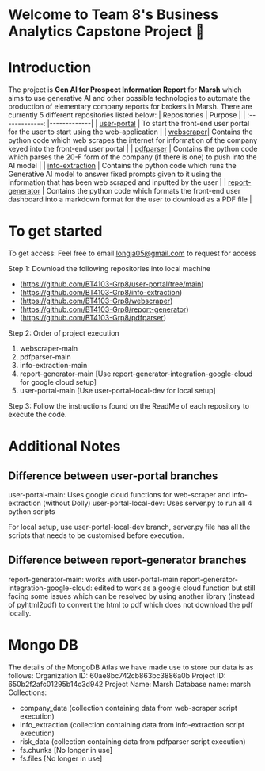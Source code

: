 # Welcome to Team 8's Business Analytics Capstone Project 👋

# Introduction
The project is **Gen AI for Prospect Information Report** for **Marsh** which aims to use generative AI and other possible technologies to automate the production of elementary company reports for brokers in Marsh.
There are currently 5 different repositories listed below:
| Repositories        | Purpose           |
| :-------------: |-------------|
| [user-portal](https://github.com/BT4103-Grp8/user-portal/tree/main) | To start the front-end user portal for the user to start using the web-application |
| [webscraper](https://github.com/BT4103-Grp8/webscraper)| Contains the python code which web scrapes the internet for information of the company keyed into the front-end user portal |
| [pdfparser](https://github.com/BT4103-Grp8/pdfparser) | Contains the python code which parses the 20-F form of the company (if there is one) to push into the AI model |
| [info-extraction](https://github.com/BT4103-Grp8/info-extraction)  | Contains the python code which runs the Generative AI model to answer fixed prompts given to it using the information that has been web scraped and inputted by the user |
| [report-generator](https://github.com/BT4103-Grp8/report-generator) | Contains the python code which formats the front-end user dashboard into a markdown format for the user to download as a PDF file |

# To get started
To get access: Feel free to email longja05@gmail.com to request for access

Step 1: Download the following repositories into local machine
- (https://github.com/BT4103-Grp8/user-portal/tree/main)
- (https://github.com/BT4103-Grp8/info-extraction)
- (https://github.com/BT4103-Grp8/webscraper)
- (https://github.com/BT4103-Grp8/report-generator)
- (https://github.com/BT4103-Grp8/pdfparser)

Step 2: Order of project execution
1) webscraper-main
2) pdfparser-main
3) info-extraction-main
4) report-generator-main [Use report-generator-integration-google-cloud for google cloud setup]
5) user-portal-main [Use user-portal-local-dev for local setup]

Step 3: Follow the instructions found on the ReadMe of each repository to execute the code.

# Additional Notes

## Difference between user-portal branches
user-portal-main: Uses google cloud functions for web-scraper and info-extraction (without Dolly)
user-portal-local-dev: Uses server.py to run all 4 python scripts

For local setup, use user-portal-local-dev branch, server.py file has all the scripts that needs to be customised before execution.

## Difference between report-generator branches
report-generator-main: works with user-portal-main
report-generator-integration-google-cloud: edited to work as a google cloud function but still facing some issues which can be resolved by using another library (instead of pyhtml2pdf) to convert the html to pdf which does not download the pdf locally.

# Mongo DB
The details of the MongoDB Atlas we have made use to store our data is as follows:
Organization ID: 60ae8bc742cb863bc3886a0b
Project ID: 650b2f2afc01295b14c3d942
Project Name: Marsh
Database name: marsh
Collections:
- company_data (collection containing data from web-scraper script execution)
- info_extraction (collection containing data from info-extraction script execution)
- risk_data (collection containing data from pdfparser script execution)
- fs.chunks [No longer in use]
- fs.files [No longer in use]






